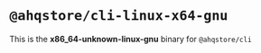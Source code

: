 # `@ahqstore/cli-linux-x64-gnu`

This is the **x86_64-unknown-linux-gnu** binary for `@ahqstore/cli`
